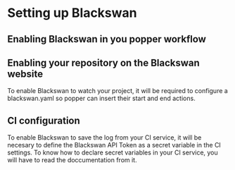 # Setting up Blackswan

## Enabling Blackswan in you popper workflow

## Enabling your repository on the Blackswan website
To enable Blackswan to watch your project, it will be required to configure a blackswan.yaml so popper can insert their start and end actions.

## CI configuration
To enable Blackswan to save the log from your CI service, it will be necesary to define the Blackswan API Token as a secret variable in the CI settings.
To know how to declare secret variables in your CI service, you will have to read the doccumentation from it.
